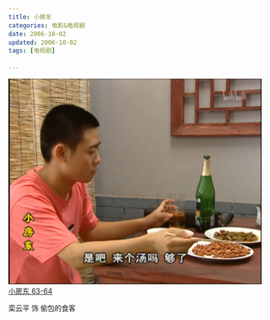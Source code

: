 ```yaml
---
title: 小房东
categories: 电影&电视剧
date: 2006-10-02
updated: 2006-10-02
tags: [电视剧]

---
```


![](https://raw.githubusercontent.com/rhenginium/image/main/Screenshot_20210421_191156_tv.danmaku.bili_edit_5.jpg)[小房东 63-64](https://b23.tv/ep266920)

栾云平 饰 偷包的食客